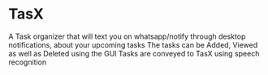 # TasX
A Task organizer that will text you on whatsapp/notify through desktop notifications, about your upcoming tasks 
The tasks can be Added, Viewed as well as Deleted using the GUI
Tasks are conveyed to TasX using speech recognition
